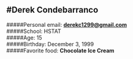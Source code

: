 #Derek Condebarranco  
---  

#####Personal email:
**derekc1299@gmail.com**  
#####School: HSTAT    
#####Age: 15    
#####Birthday: December 3, 1999    
#####Favorite food: **Chocolate Ice Cream**    
